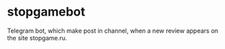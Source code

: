 # stopgamebot
Telegram bot, which make post in channel, when a new review appears on the site stopgame.ru.
